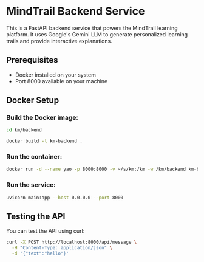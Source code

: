 # MindTrail Backend Service

This is a FastAPI backend service that powers the MindTrail learning platform. It uses Google's Gemini LLM to generate personalized learning trails and provide interactive explanations.

## Prerequisites

- Docker installed on your system
- Port 8000 available on your machine

## Docker Setup

### Build the Docker image:
```bash
cd km/backend
```

```bash
docker build -t km-backend .
```

### Run the container:
```bash
docker run -d --name yao -p 8000:8000 -v ~/s/km:/km -w /km/backend km-backend sleep infinity
```

### Run the service:
```bash
uvicorn main:app --host 0.0.0.0 --port 8000
```

## Testing the API

You can test the API using curl:
```bash
curl -X POST http://localhost:8000/api/message \
  -H "Content-Type: application/json" \
  -d '{"text":"hello"}'
``` 